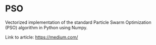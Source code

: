 # PSO

Vectorized implementation of the standard Particle Swarm Optimization (PSO) algorithm in Python using Numpy.

Link to article: https://medium.com/
